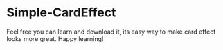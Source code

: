 # Simple-CardEffect
Feel free you can learn and download it, its easy way to make card effect looks more great. Happy learning!
